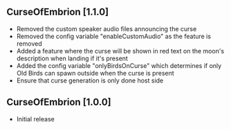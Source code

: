 ## CurseOfEmbrion [1.1.0]
- Removed the custom speaker audio files announcing the curse
- Removed the config variable "enableCustomAudio" as the feature is removed
- Added a feature where the curse will be shown in red text on the moon's description when landing if it's present
- Added the config variable "onlyBirdsOnCurse" which determines if only Old Birds can spawn outside when the curse is present
- Ensure that curse generation is only done host side

## CurseOfEmbrion [1.0.0]
- Initial release
